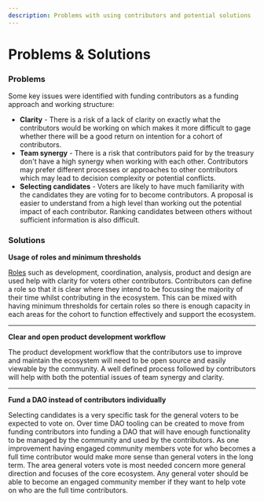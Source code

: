 ```yaml
---
description: Problems with using contributors and potential solutions
---
```


# Problems & Solutions

### &#x20;Problems

Some key issues were identified with funding contributors as a funding approach and working structure:

* **Clarity** - There is a risk of a lack of clarity on exactly what the contributors would be working on which makes it more difficult to gage whether there will be a good return on intention for a cohort of contributors.
* **Team synergy** - There is a risk that contributors paid for by the treasury don't have a high synergy when working with each other. Contributors may prefer different processes or approaches to other contributors which may lead to decision complexity or potential conflicts.
* **Selecting candidates** - Voters are likely to have much familiarity with the candidates they are voting for to become contributors. A proposal is easier to understand from a high level than working out the potential impact of each contributor. Ranking candidates between others without sufficient information is also difficult.



### **Solutions**

**Usage of roles and minimum thresholds**

[Roles](broken-reference) such as development, coordination, analysis, product and design are used help with clarity for voters other contributors. Contributors can define a role so that it is clear where they intend to be focussing the majority of their time whilst contributing in the ecosystem. This can be mixed with having minimum thresholds for certain roles so there is enough capacity in each areas for the cohort to function effectively and support the ecosystem.

****

**Clear and open product development workflow**

The product development workflow that the contributors use to improve and maintain the ecosystem will need to be open source and easily viewable by the community. A well defined process followed by contributors will help with both the potential issues of team synergy and clarity.&#x20;

****

**Fund a DAO instead of contributors individually**

Selecting candidates is a very specific task for the general voters to be expected to vote on. Over time DAO tooling can be created to move from funding contributors into funding a DAO that will have enough functionality to be managed by the community and used by the contributors. As one improvement having engaged community members vote for who becomes a full time contributor would make more sense than general voters in the long term. The area general voters vote is most needed concern more general direction and focuses of the core ecosystem. Any general voter should be able to become an engaged community member if they want to help vote on who are the full time contributors.&#x20;
